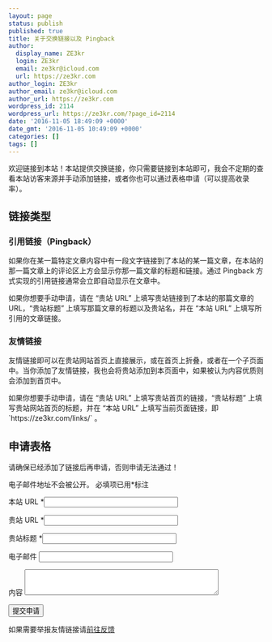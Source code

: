 ```yaml
---
layout: page
status: publish
published: true
title: 关于交换链接以及 Pingback
author:
  display_name: ZE3kr
  login: ZE3kr
  email: ze3kr@icloud.com
  url: https://ze3kr.com
author_login: ZE3kr
author_email: ze3kr@icloud.com
author_url: https://ze3kr.com
wordpress_id: 2114
wordpress_url: https://ze3kr.com/?page_id=2114
date: '2016-11-05 18:49:09 +0000'
date_gmt: '2016-11-05 10:49:09 +0000'
categories: []
tags: []
---
```

<p>欢迎链接到本站！本站提供交换链接，你只需要链接到本站即可，我会不定期的查看本站访客来源并手动添加链接，或者你也可以通过表格申请（可以提高收录率）。</p>
<h2>链接类型</h2>
<h3>引用链接（Pingback）</h3>
<p>如果你在某一篇特定文章内容中有一段文字链接到了本站的某一篇文章，在本站的那一篇文章上的评论区上方会显示你那一篇文章的标题和链接。通过 Pingback 方式实现的引用链接通常会立即自动显示在文章中。</p>
<p>如果你想要手动申请，请在 “贵站 URL” 上填写贵站链接到了本站的那篇文章的 URL，“贵站标题” 上填写那篇文章的标题以及贵站名，并在 “本站 URL” 上填写所引用的文章链接。</p>
<h3>友情链接</h3>
<p>友情链接即可以在贵站网站首页上直接展示，或在首页上折叠，或者在一个子页面中。当你添加了友情链接，我也会将贵站添加到本页面中，如果被认为内容优质则会添加到首页中。</p>
<p>如果你想要手动申请，请在 “贵站 URL” 上填写贵站首页的链接，“贵站标题” 上填写贵站网站首页的标题，并在 “本站 URL” 上填写当前页面链接，即 `https://ze3kr.com/links/` 。</p>
<h2>申请表格</h2>
<p>请确保已经添加了链接后再申请，否则申请无法通过！</p>
<form id="apply_form" action="https://wp.ze3kr.com/wp-content/plugins/add-pingback-manually/add-pingback.php" method="post">
<p class="comment-notes"><span id="email-notes">电子邮件地址不会被公开。</span> 必填项已用<span class="required">*</span>标注</p>
<p><label for="pingback-id">本站 URL <span class="required">*</span></label><input id="pingback-id" maxlength="200" name="pingback-id" required="required" size="30" type="url" value="" /></p>
<p><label for="pingback-url">贵站 URL <span class="required">*</span></label><input id="pingback-url" maxlength="200" name="pingback-url" required="required" size="30" type="url" value="" /></p>
<p><label for="pingback-url">贵站标题 <span class="required">*</span></label><input id="pingback-title" maxlength="245" name="pingback-title" required="required" size="30" type="text" value="" /></p>
<p class="comment-form-email"><label for="pingback-email">电子邮件</label> <input id="pingback-email" maxlength="100" name="pingback-email" size="30" type="email" value="" /></p>
<p class="comment-form-url"><label for="pingback-content">内容</label> <textarea id="pingback-content" cols="45" maxlength="65525" name="pingback-content" rows="3"></textarea></p>
<p class="form-submit"><input id="submit" class="submit" name="submit" type="submit" value="提交申请" /> <input id="pingback-type" name="pingback-type" type="hidden" value="pingback" /></p>
</form>
<p>如果需要举报友情链接请<a href="https://ze3kr.com/feedback/">前往反馈</a></p>
